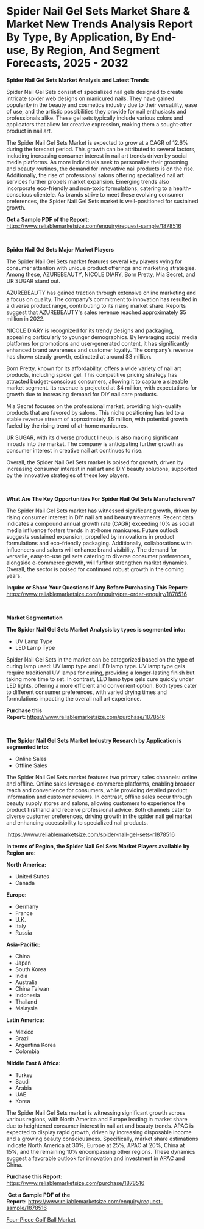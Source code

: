 <p><h1>Spider Nail Gel Sets Market Share & Market New Trends Analysis Report By Type, By Application, By End-use, By Region, And Segment Forecasts, 2025 - 2032</h1></p><p><strong>Spider Nail Gel Sets Market Analysis and Latest Trends</strong></p>
<p><p>Spider Nail Gel Sets consist of specialized nail gels designed to create intricate spider web designs on manicured nails. They have gained popularity in the beauty and cosmetics industry due to their versatility, ease of use, and the artistic possibilities they provide for nail enthusiasts and professionals alike. These gel sets typically include various colors and applicators that allow for creative expression, making them a sought-after product in nail art.</p><p>The Spider Nail Gel Sets Market is expected to grow at a CAGR of 12.6% during the forecast period. This growth can be attributed to several factors, including increasing consumer interest in nail art trends driven by social media platforms. As more individuals seek to personalize their grooming and beauty routines, the demand for innovative nail products is on the rise. Additionally, the rise of professional salons offering specialized nail art services further propels market expansion. Emerging trends also incorporate eco-friendly and non-toxic formulations, catering to a health-conscious clientele. As brands strive to meet these evolving consumer preferences, the Spider Nail Gel Sets market is well-positioned for sustained growth.</p></p>
<p><strong>Get a Sample PDF of the Report:&nbsp;</strong> <a href="https://www.reliablemarketsize.com/enquiry/request-sample/1878516?utm_campaign=3508&utm_medium=2&utm_source=Github&utm_content=ia&utm_term=05042025&utm_id=spider-nail-gel-sets">https://www.reliablemarketsize.com/enquiry/request-sample/1878516</a></p>
<p>&nbsp;</p>
<p><strong>Spider Nail Gel Sets Major Market Players</strong></p>
<p><p>The Spider Nail Gel Sets market features several key players vying for consumer attention with unique product offerings and marketing strategies. Among these, AZUREBEAUTY, NICOLE DIARY, Born Pretty, Mia Secret, and UR SUGAR stand out.</p><p>AZUREBEAUTY has gained traction through extensive online marketing and a focus on quality. The company’s commitment to innovation has resulted in a diverse product range, contributing to its rising market share. Reports suggest that AZUREBEAUTY's sales revenue reached approximately $5 million in 2022.</p><p>NICOLE DIARY is recognized for its trendy designs and packaging, appealing particularly to younger demographics. By leveraging social media platforms for promotions and user-generated content, it has significantly enhanced brand awareness and customer loyalty. The company’s revenue has shown steady growth, estimated at around $3 million.</p><p>Born Pretty, known for its affordability, offers a wide variety of nail art products, including spider gel. This competitive pricing strategy has attracted budget-conscious consumers, allowing it to capture a sizeable market segment. Its revenue is projected at $4 million, with expectations for growth due to increasing demand for DIY nail care products.</p><p>Mia Secret focuses on the professional market, providing high-quality products that are favored by salons. This niche positioning has led to a stable revenue stream of approximately $6 million, with potential growth fueled by the rising trend of at-home manicures.</p><p>UR SUGAR, with its diverse product lineup, is also making significant inroads into the market. The company is anticipating further growth as consumer interest in creative nail art continues to rise.</p><p>Overall, the Spider Nail Gel Sets market is poised for growth, driven by increasing consumer interest in nail art and DIY beauty solutions, supported by the innovative strategies of these key players.</p></p>
<p>&nbsp;</p>
<p><strong>What Are The Key Opportunities For Spider Nail Gel Sets Manufacturers?</strong></p>
<p><p>The Spider Nail Gel Sets market has witnessed significant growth, driven by rising consumer interest in DIY nail art and beauty treatments. Recent data indicates a compound annual growth rate (CAGR) exceeding 10% as social media influence fosters trends in at-home manicures. Future outlook suggests sustained expansion, propelled by innovations in product formulations and eco-friendly packaging. Additionally, collaborations with influencers and salons will enhance brand visibility. The demand for versatile, easy-to-use gel sets catering to diverse consumer preferences, alongside e-commerce growth, will further strengthen market dynamics. Overall, the sector is poised for continued robust growth in the coming years.</p></p>
<p><strong>Inquire or Share Your Questions If Any Before Purchasing This Report:</strong> <a href="https://www.reliablemarketsize.com/enquiry/pre-order-enquiry/1878516?utm_campaign=3508&utm_medium=2&utm_source=Github&utm_content=ia&utm_term=05042025&utm_id=spider-nail-gel-sets">https://www.reliablemarketsize.com/enquiry/pre-order-enquiry/1878516</a></p>
<p>&nbsp;</p>
<p><strong>Market Segmentation</strong></p>
<p><strong>The Spider Nail Gel Sets Market Analysis by types is segmented into:</strong></p>
<p><ul><li>UV Lamp Type</li><li>LED Lamp Type</li></ul></p>
<p><p>Spider Nail Gel Sets in the market can be categorized based on the type of curing lamp used: UV lamp type and LED lamp type. UV lamp type gels require traditional UV lamps for curing, providing a longer-lasting finish but taking more time to set. In contrast, LED lamp type gels cure quickly under LED lights, offering a more efficient and convenient option. Both types cater to different consumer preferences, with varied drying times and formulations impacting the overall nail art experience.</p></p>
<p><strong>Purchase this Report:&nbsp;</strong><a href="https://www.reliablemarketsize.com/purchase/1878516?utm_campaign=3508&utm_medium=2&utm_source=Github&utm_content=ia&utm_term=05042025&utm_id=spider-nail-gel-sets">https://www.reliablemarketsize.com/purchase/1878516</a></p>
<p>&nbsp;</p>
<p><strong>The Spider Nail Gel Sets Market Industry Research by Application is segmented into:</strong></p>
<p><ul><li>Online Sales</li><li>Offline Sales</li></ul></p>
<p><p>The Spider Nail Gel Sets market features two primary sales channels: online and offline. Online sales leverage e-commerce platforms, enabling broader reach and convenience for consumers, while providing detailed product information and customer reviews. In contrast, offline sales occur through beauty supply stores and salons, allowing customers to experience the product firsthand and receive professional advice. Both channels cater to diverse customer preferences, driving growth in the spider nail gel market and enhancing accessibility to specialized nail products.</p></p>
<p><a href="https://www.reliablemarketsize.com/spider-nail-gel-sets-r1878516?utm_campaign=3508&utm_medium=2&utm_source=Github&utm_content=ia&utm_term=05042025&utm_id=spider-nail-gel-sets">&nbsp;https://www.reliablemarketsize.com/spider-nail-gel-sets-r1878516</a></p>
<p><strong>In terms of Region, the Spider Nail Gel Sets Market Players available by Region are:</strong></p>
<p>
    <p> <strong> North America: </strong>
        <ul>
            <li>United States</li>
            <li>Canada</li>
        </ul>
        </p> 
    <p> <strong> Europe: </strong>
        <ul>
            <li>Germany</li>
            <li>France</li>
            <li>U.K.</li>
            <li>Italy</li>
            <li>Russia</li>
        </ul>
        </p> 
    <p> <strong> Asia-Pacific: </strong>
        <ul>
            <li>China</li>
            <li>Japan</li>
            <li>South Korea</li>
            <li>India</li>
            <li>Australia</li>
            <li>China Taiwan</li>
            <li>Indonesia</li>
            <li>Thailand</li>
            <li>Malaysia</li>
        </ul>
        </p> 
    <p> <strong> Latin America: </strong>
        <ul>
            <li>Mexico</li>
            <li>Brazil</li>
            <li>Argentina Korea</li>
            <li>Colombia</li>
        </ul>
        </p> 
    <p> <strong> Middle East & Africa: </strong>
        <ul>
            <li>Turkey</li>
            <li>Saudi</li>
            <li>Arabia</li>
            <li>UAE</li>
            <li>Korea</li>
        </ul>
    </p>
    </p>
<p><p>The Spider Nail Gel Sets market is witnessing significant growth across various regions, with North America and Europe leading in market share due to heightened consumer interest in nail art and beauty trends. APAC is expected to display rapid growth, driven by increasing disposable income and a growing beauty consciousness. Specifically, market share estimations indicate North America at 30%, Europe at 25%, APAC at 20%, China at 15%, and the remaining 10% encompassing other regions. These dynamics suggest a favorable outlook for innovation and investment in APAC and China.</p></p>
<p><strong>Purchase this Report: </strong><a href="https://www.reliablemarketsize.com/purchase/1878516?utm_campaign=3508&utm_medium=2&utm_source=Github&utm_content=ia&utm_term=05042025&utm_id=spider-nail-gel-sets">https://www.reliablemarketsize.com/purchase/1878516</a></p>
<p>&nbsp;<strong>Get a Sample PDF of the Report:&nbsp;&nbsp;</strong><a href="https://www.reliablemarketsize.com/enquiry/request-sample/1878516?utm_campaign=3508&utm_medium=2&utm_source=Github&utm_content=ia&utm_term=05042025&utm_id=spider-nail-gel-sets">https://www.reliablemarketsize.com/enquiry/request-sample/1878516</a></p>
<p><strong></strong></p>
<p><p><a href="https://github.com/lecaneidreks/Market-Research-Report-List-1/blob/main/four-piece-golf-ball-market.md?utm_campaign=3508&utm_medium=2&utm_source=Github&utm_content=ia&utm_term=05042025&utm_id=spider-nail-gel-sets">Four-Piece Golf Ball Market</a></p></p>